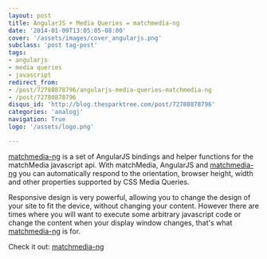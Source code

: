 ```yaml
---
layout: post
title: AngularJS + Media Queries = matchmedia-ng
date: '2014-01-09T13:05:05-08:00'
cover: '/assets/images/cover_angularjs.png'
subclass: 'post tag-post'
tags:
- angularjs
- media queries
- javascript
redirect_from:
- /post/72780878796/angularjs-media-queries-matchmedia-ng
- /post/72780878796
disqus_id: 'http://blog.thesparktree.com/post/72780878796'
categories: 'analogj'
navigation: True
logo: '/assets/logo.png'

---
```

[matchmedia-ng](https://github.com/AnalogJ/matchmedia-ng) is a set of AngularJS bindings and helper functions for the matchMedia javascript api. With matchMedia, AngularJS and [matchmedia-ng](https://github.com/AnalogJ/matchmedia-ng) you can automatically respond to the orientation, browser height, width and other properties supported by CSS Media Queries.

Responsive design is very powerful, allowing you to change the design of your site to fit the device, without changing your content. However there are times where you will want to execute some arbitrary javascript code or change the content when your display window changes, that's what [matchmedia-ng](https://github.com/AnalogJ/matchmedia-ng) is for.

Check it out: [matchmedia-ng](https://github.com/AnalogJ/matchmedia-ng)

<div class="github-widget" data-repo="AnalogJ/matchmedia-ng"></div>